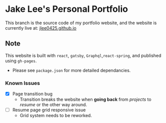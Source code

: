 # Jake Lee's Personal Portfolio

This branch is the source code of my portfolio website, and the website is currently live at: [jlee0425.github.io](https://jlee0425.github.io/)

## Note

This website is built with `react`, `gatsby`, `Graphql`,`react-spring`, and published using `gh-pages`.

- Please see `package.json` for more detailed dependancies.

### Known Issues

- [x] Page transition bug
  - Transition breaks the website when **going back** from _projects_ to _resume_ or the other way around.
- [ ] Resume page grid responsive issue
  - Grid system needs to be reworked.
